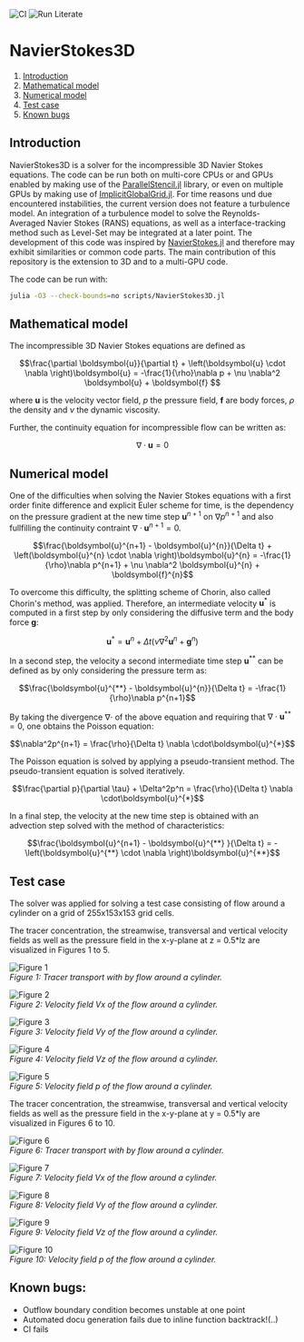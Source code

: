 ![CI](https://github.com/mattbuergler/NavierStokes3D/actions/workflows/CI.yml/badge.svg)
![Run Literate](https://github.com/mattbuergler/NavierStokes3D/actions/workflows/Literate.yml/badge.svg)

# NavierStokes3D

1. [Introduction](#introduction)
2. [Mathematical model](#mathematical-model)
3. [Numerical model](#numerical-model)
4. [Test case](#test-case)
4. [Known bugs](#known-bugs)

## Introduction
NavierStokes3D is a solver for the incompressible 3D Navier Stokes equations. The code can be run both on multi-core CPUs or and GPUs enabled by making use of the [ParallelStencil.jl](https://github.com/omlins/ParallelStencil.jl) library, or even on multiple GPUs by making use of [ImplicitGlobalGrid.jl](https://github.com/eth-cscs/ImplicitGlobalGrid.jl). For time reasons und due encountered instabilities, the current version does not feature a turbulence model. An integration of a turbulence model to solve the Reynolds-Averaged Navier Stokes (RANS) equations, as well as a interface-tracking method such as Level-Set may be integrated at a later point. The development of this code was inspired by [NavierStokes.jl](https://github.com/utkinis/NavierStokes.jl) and therefore may exhibit similarities or common code parts. The main contribution of this repository is the extension to 3D and to a multi-GPU code.

The code can be run with:

```bash
julia -O3 --check-bounds=no scripts/NavierStokes3D.jl
```

## Mathematical model
The incompressible 3D Navier Stokes equations are defined as

$$\frac{\partial \boldsymbol{u}}{\partial t} + \left(\boldsymbol{u} \cdot \nabla \right)\boldsymbol{u} = -\frac{1}{\rho}\nabla p + \nu \nabla^2 \boldsymbol{u} + \boldsymbol{f} $$

where $\boldsymbol{u}$ is the velocity vector field, $p$ the pressure field, $\boldsymbol{f}$ are body forces, $\rho$ the density and $\nu$ the dynamic viscosity.

Further, the continuity equation for incompressible flow can be written as:

$$\nabla \cdot \boldsymbol{u} = 0$$

## Numerical model
One of the difficulties when solving the Navier Stokes equations with a first order finite difference and explicit Euler scheme for time, is the dependency on the pressure gradient at the new time step $\boldsymbol{u}^{n+1}$ on $\nabla p^{n+1}$ and also fullfilling the continuity contraint $\nabla\cdot\boldsymbol{u}^{n+1}=0$.

$$\frac{\boldsymbol{u}^{n+1} - \boldsymbol{u}^{n}}{\Delta t} + \left(\boldsymbol{u}^{n} \cdot \nabla \right)\boldsymbol{u}^{n} = -\frac{1}{\rho}\nabla p^{n+1} + \nu \nabla^2 \boldsymbol{u}^{n} + \boldsymbol{f}^{n}$$

To overcome this difficulty, the splitting scheme of Chorin, also called Chorin's method, was applied. Therefore, an intermediate velocity $\boldsymbol{u}^{*}$ is computed in a first step by only considering the diffusive term and the body force $\boldsymbol{g}$:

$$\boldsymbol{u}^{*} = \boldsymbol{u}^{n} +  \Delta t(\nu \nabla^2 \boldsymbol{u}^{n} + \boldsymbol{g}^{n})$$

In a second step, the velocity a second intermediate time step $\boldsymbol{u}^{**}$ can be defined as by only considering the pressure term as:

$$\frac{\boldsymbol{u}^{**} - \boldsymbol{u}^{n}}{\Delta t} = -\frac{1}{\rho}\nabla p^{n+1}$$

By taking the divergence  $\nabla\cdot$ of the above equation and requiring that $\nabla\cdot\boldsymbol{u}^{**}=0$, one obtains the Poisson equation:

$$\nabla^2p^{n+1} = \frac{\rho}{\Delta t} \nabla \cdot\boldsymbol{u}^{*}$$

The Poisson equation is solved by applying a pseudo-transient method. The pseudo-transient equation is solved iteratively.

$$\frac{\partial p}{\partial \tau} + \Delta^2p^n = \frac{\rho}{\Delta t} \nabla \cdot\boldsymbol{u}^{*}$$

In a final step, the velocity at the new time step is obtained with an advection step solved with the method of characteristics:

$$\frac{\boldsymbol{u}^{n+1} - \boldsymbol{u}^{**} }{\Delta t} = - \left(\boldsymbol{u}^{**} \cdot \nabla \right)\boldsymbol{u}^{**}$$


## Test case
The solver was applied for solving a test case consisting of flow around a cylinder on a grid of 255x153x153 grid cells.

The tracer concentration, the streamwise, transversal and vertical velocity fields as well as the pressure field in the x-y-plane at z = 0.5*lz are visualized in Figures 1 to 5.

![Figure 1](docs/porous_convection3D_xy_C.gif)  
*Figure 1: Tracer transport with by flow around a cylinder.*

![Figure 2](docs/porous_convection3D_xy_Vx.gif)  
*Figure 2: Velocity field $Vx$ of the flow around a cylinder.*

![Figure 3](docs/porous_convection3D_xy_Vy.gif)  
*Figure 3: Velocity field $Vy$ of the flow around a cylinder.*

![Figure 4](docs/porous_convection3D_xy_Vz.gif)  
*Figure 4: Velocity field $Vz$ of the flow around a cylinder.*

![Figure 5](docs/porous_convection3D_xy_Pr.gif)  
*Figure 5: Velocity field $p$ of the flow around a cylinder.*

The tracer concentration, the streamwise, transversal and vertical velocity fields as well as the pressure field in the x-y-plane at y = 0.5*ly are visualized in Figures 6 to 10.

![Figure 6](docs/porous_convection3D_xy_C.gif)  
*Figure 6: Tracer transport with by flow around a cylinder.*

![Figure 7](docs/porous_convection3D_xy_Vx.gif)  
*Figure 7: Velocity field $Vx$ of the flow around a cylinder.*

![Figure 8](docs/porous_convection3D_xy_Vy.gif)  
*Figure 8: Velocity field $Vy$ of the flow around a cylinder.*

![Figure 9](docs/porous_convection3D_xy_Vz.gif)  
*Figure 9: Velocity field $Vz$ of the flow around a cylinder.*

![Figure 10](docs/porous_convection3D_xy_Pr.gif)  
*Figure 10: Velocity field $p$ of the flow around a cylinder.*

## Known bugs:
 - Outflow boundary condition becomes unstable at one point
 - Automated docu generation fails due to inline function backtrack!(..)
 - CI fails
